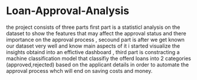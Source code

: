 # Loan-Approval-Analysis
the project consists of three parts first part is a statisticl analysis on the dataset to show the features that may affect the approval status and there importance on the approval process , secound part is after we get known our dataset very well and know main aspects of it i started visualize the insights obtaind into an effictive dashboard , third part is constracting a machine classification model that classifiy the offerd loans into 2 categories (approved,rejected) based on the applicant details in order to automate the approval process whch will end on saving costs and money.

